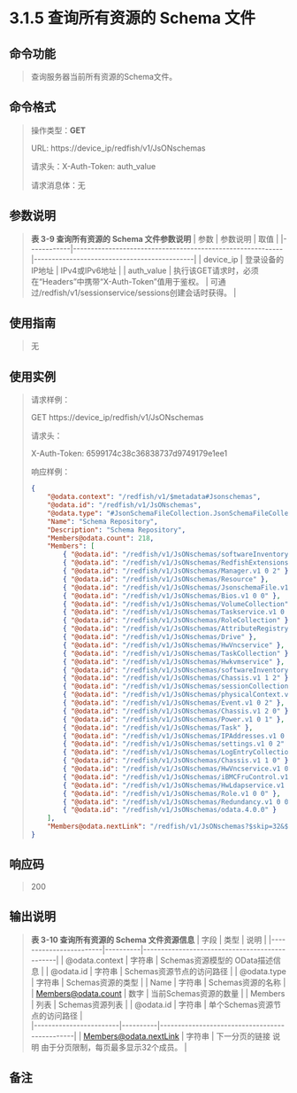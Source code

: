 # 3.1.5 查询所有资源的 Schema 文件

## 命令功能

> 查询服务器当前所有资源的Schema文件。

## 命令格式

> 操作类型：**GET**
>
> URL: https://device_ip/redfish/v1/JsONschemas
>
> 请求头：X-Auth-Token: auth_value
>
> 请求消息体：无

## 参数说明

> **表 3-9 查询所有资源的 Schema 文件参数说明**
> | 参数       | 参数说明                                                   | 取值                                       |
> |------------|-----------------------------------------------------------|---------------------------------------------|
> | device_ip  | 登录设备的IP地址                                           | IPv4或IPv6地址                             |
> | auth_value | 执行该GET请求时，必须在“Headers”中携带“X-Auth-Token”值用于鉴权。 | 可通过/redfish/v1/sessionservice/sessions创建会话时获得。 |

## 使用指南

> 无

## 使用实例

> 请求样例：
>
> GET https://device_ip/redfish/v1/JsONschemas
>
> 请求头：
>
> X-Auth-Token: 6599174c38c36838737d9749179e1ee1
>
> 响应样例：
>
> ```json
> {
>     "@odata.context": "/redfish/v1/$metadata#Jsonschemas",
>     "@odata.id": "/redfish/v1/JsONschemas",
>     "@odata.type": "#JsonSchemaFileCollection.JsonSchemaFileCollection",
>     "Name": "Schema Repository",
>     "Description": "Schema Repository",
>     "Members@odata.count": 218,
>     "Members": [
>         { "@odata.id": "/redfish/v1/JsONschemas/softwareInventory.v1 0 0" },
>         { "@odata.id": "/redfish/v1/JsONschemas/RedfishExtensions.v1 0 0" },
>         { "@odata.id": "/redfish/v1/JsONschemas/Manager.v1 0 2" },
>         { "@odata.id": "/redfish/v1/JsONschemas/Resource" },
>         { "@odata.id": "/redfish/v1/JsONschemas/JsonschemaFile.v1 0 2" },
>         { "@odata.id": "/redfish/v1/JsONschemas/Bios.v1 0 0" },
>         { "@odata.id": "/redfish/v1/JsONschemas/VolumeCollection" },
>         { "@odata.id": "/redfish/v1/JsONschemas/Taskservice.v1 0 0" },
>         { "@odata.id": "/redfish/v1/JsONschemas/RoleCollection" },
>         { "@odata.id": "/redfish/v1/JsONschemas/AttributeRegistry.v1 0 0" },
>         { "@odata.id": "/redfish/v1/JsONschemas/Drive" },
>         { "@odata.id": "/redfish/v1/JsONschemas/HwVncservice" },
>         { "@odata.id": "/redfish/v1/JsONschemas/TaskCollection" },
>         { "@odata.id": "/redfish/v1/JsONschemas/Hwkvmservice" },
>         { "@odata.id": "/redfish/v1/JsONschemas/softwareInventoryCollection" },
>         { "@odata.id": "/redfish/v1/JsONschemas/Chassis.v1 1 2" },
>         { "@odata.id": "/redfish/v1/JsONschemas/sessionCollection.v1 0 2" },
>         { "@odata.id": "/redfish/v1/JsONschemas/physicalContext.v1 0 0" },
>         { "@odata.id": "/redfish/v1/JsONschemas/Event.v1 0 2" },
>         { "@odata.id": "/redfish/v1/JsONschemas/Chassis.v1 2 0" },
>         { "@odata.id": "/redfish/v1/JsONschemas/Power.v1 0 1" },
>         { "@odata.id": "/redfish/v1/JsONschemas/Task" },
>         { "@odata.id": "/redfish/v1/JsONschemas/IPAddresses.v1 0 2" },
>         { "@odata.id": "/redfish/v1/JsONschemas/settings.v1 0 2" },
>         { "@odata.id": "/redfish/v1/JsONschemas/LogEntryCollection" },
>         { "@odata.id": "/redfish/v1/JsONschemas/Chassis.v1 1 0" },
>         { "@odata.id": "/redfish/v1/JsONschemas/HwVncservice.v1 0 0" },
>         { "@odata.id": "/redfish/v1/JsONschemas/iBMCFruControl.v1 0 0" },
>         { "@odata.id": "/redfish/v1/JsONschemas/HwLdapservice.v1 0 0" },
>         { "@odata.id": "/redfish/v1/JsONschemas/Role.v1 0 0" },
>         { "@odata.id": "/redfish/v1/JsONschemas/Redundancy.v1 0 0" },
>         { "@odata.id": "/redfish/v1/JsONschemas/odata.4.0.0" }
>     ],
>     "Members@odata.nextLink": "/redfish/v1/JsONschemas?$skip=32&$top=32"
> }
> ```

## 响应码

> 200

## 输出说明

> **表 3-10 查询所有资源的 Schema 文件资源信息**
> | 字段                   | 类型     | 说明                                          |
> |------------------------|----------|-----------------------------------------------|
> | @odata.context         | 字符串   | Schemas资源模型的 OData描述信息              |
> | @odata.id              | 字符串   | Schemas资源节点的访问路径                    |
> | @odata.type            | 字符串   | Schemas资源的类型                            |
> | Name                   | 字符串   | Schemas资源的名称                            |
> | Members@odata.count    | 数字     | 当前Schemas资源的数量                        |
> | Members                | 列表     | Schemas资源列表                             |
> | @odata.id              | 字符串   | 单个Schemas资源节点的访问路径               |           
> |------------------------|----------|-----------------------------------------------|
> | Members@odata.nextLink | 字符串   | 下一分页的链接 
说明 由于分页限制，每页最多显示32个成员。                               |

## 备注
